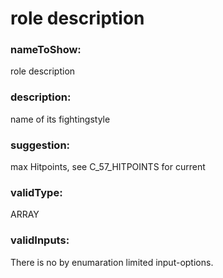 

# role description



    


### nameToShow:
    
role description    


### description:
    
name of its fightingstyle    


### suggestion:
    
max Hitpoints, see C_57_HITPOINTS for current    


### validType:
    
ARRAY    


### validInputs:
    
There is no by enumaration limited input-options.  

